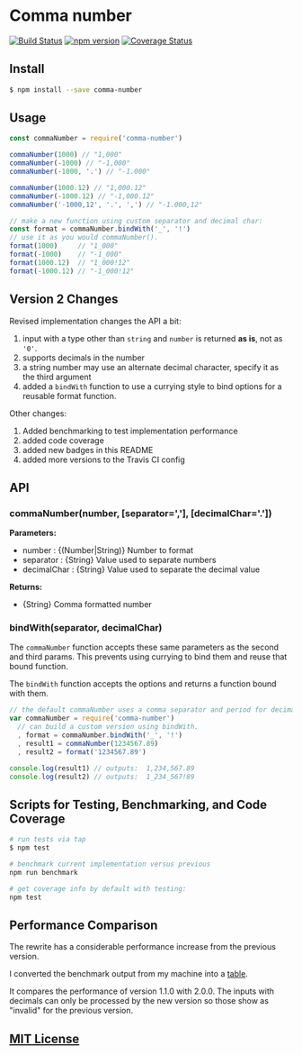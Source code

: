 # Comma number
[![Build Status](https://travis-ci.org/elidoran/comma-number.svg?branch=master)](https://travis-ci.org/elidoran/comma-number)
[![npm version](https://badge.fury.io/js/comma-number.svg)](http://badge.fury.io/js/comma-number)
[![Coverage Status](https://coveralls.io/repos/github/elidoran/comma-number/badge.svg?branch=master)](https://coveralls.io/github/elidoran/comma-number?branch=master)


## Install

```sh
$ npm install --save comma-number
```


## Usage

```js
const commaNumber = require('comma-number')

commaNumber(1000) // "1,000"
commaNumber(-1000) // "-1,000"
commaNumber(-1000, '.') // "-1.000"

commaNumber(1000.12) // "1,000.12"
commaNumber(-1000.12) // "-1,000.12"
commaNumber('-1000,12', '.', ',') // "-1.000,12"

// make a new function using custom separator and decimal char:
const format = commaNumber.bindWith('_', '!')
// use it as you would commaNumber().
format(1000)     // "1_000"
format(-1000)    // "-1_000"
format(1000.12)  // "1_000!12"
format(-1000.12) // "-1_000!12"
```


## Version 2 Changes

Revised implementation changes the API a bit:

1. input with a type other than `string` and `number` is returned **as is**, not as `'0'`.
2. supports decimals in the number
3. a string number may use an alternate decimal character, specify it as the third argument
4. added a `bindWith` function to use a currying style to bind options for a reusable format function.

Other changes:

1. Added benchmarking to test implementation performance
2. added code coverage
3. added new badges in this README
4. added more versions to the Travis CI config


## API

### commaNumber(number, [separator=','], [decimalChar='.'])

**Parameters:**

* number : {(Number|String)} Number to format
* separator : {String} Value used to separate numbers
* decimalChar : {String} Value used to separate the decimal value

**Returns:**

* {String} Comma formatted number


### bindWith(separator, decimalChar)

The `commaNumber` function accepts these same parameters as the second and third params. This prevents using currying to bind them and reuse that bound function.

The `bindWith` function accepts the options and returns a function bound with them.

```javascript
// the default commaNumber uses a comma separator and period for decimal char.
var commaNumber = require('comma-number')
  // can build a custom version using bindWith.
  , format = commaNumber.bindWith('_', '!')
  , result1 = commaNumber(1234567.89)
  , result2 = format('1234567.89')

console.log(result1) // outputs:  1,234,567.89
console.log(result2) // outputs:  1_234_567!89
```


## Scripts for Testing, Benchmarking, and Code Coverage

```sh
# run tests via tap
$ npm test

# benchmark current implementation versus previous
npm run benchmark

# get coverage info by default with testing:
npm test
```


## Performance Comparison

The rewrite has a considerable performance increase from the previous version.

I converted the benchmark output from my machine into a [table](docs/benchmark.md).

It compares the performance of version 1.1.0 with 2.0.0. The inputs with decimals can only be processed by the new version so those show as "invalid" for the previous version.


## [MIT License](LICENSE.md)
